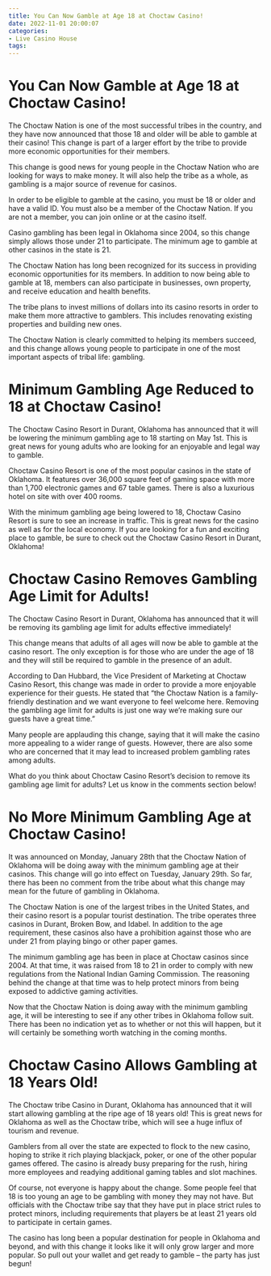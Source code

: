 ```yaml
---
title: You Can Now Gamble at Age 18 at Choctaw Casino!
date: 2022-11-01 20:00:07
categories:
- Live Casino House
tags:
---
```



#  You Can Now Gamble at Age 18 at Choctaw Casino!

The Choctaw Nation is one of the most successful tribes in the country, and they have now announced that those 18 and older will be able to gamble at their casino! This change is part of a larger effort by the tribe to provide more economic opportunities for their members.

This change is good news for young people in the Choctaw Nation who are looking for ways to make money. It will also help the tribe as a whole, as gambling is a major source of revenue for casinos.

In order to be eligible to gamble at the casino, you must be 18 or older and have a valid ID. You must also be a member of the Choctaw Nation. If you are not a member, you can join online or at the casino itself.

Casino gambling has been legal in Oklahoma since 2004, so this change simply allows those under 21 to participate. The minimum age to gamble at other casinos in the state is 21.

The Choctaw Nation has long been recognized for its success in providing economic opportunities for its members. In addition to now being able to gamble at 18, members can also participate in businesses, own property, and receive education and health benefits.

The tribe plans to invest millions of dollars into its casino resorts in order to make them more attractive to gamblers. This includes renovating existing properties and building new ones.

The Choctaw Nation is clearly committed to helping its members succeed, and this change allows young people to participate in one of the most important aspects of tribal life: gambling.

#  Minimum Gambling Age Reduced to 18 at Choctaw Casino!

The Choctaw Casino Resort in Durant, Oklahoma has announced that it will be lowering the minimum gambling age to 18 starting on May 1st. This is great news for young adults who are looking for an enjoyable and legal way to gamble.

Choctaw Casino Resort is one of the most popular casinos in the state of Oklahoma. It features over 36,000 square feet of gaming space with more than 1,700 electronic games and 67 table games. There is also a luxurious hotel on site with over 400 rooms.

With the minimum gambling age being lowered to 18, Choctaw Casino Resort is sure to see an increase in traffic. This is great news for the casino as well as for the local economy. If you are looking for a fun and exciting place to gamble, be sure to check out the Choctaw Casino Resort in Durant, Oklahoma!

#  Choctaw Casino Removes Gambling Age Limit for Adults!

The Choctaw Casino Resort in Durant, Oklahoma has announced that it will be removing its gambling age limit for adults effective immediately!

This change means that adults of all ages will now be able to gamble at the casino resort. The only exception is for those who are under the age of 18 and they will still be required to gamble in the presence of an adult.

According to Dan Hubbard, the Vice President of Marketing at Choctaw Casino Resort, this change was made in order to provide a more enjoyable experience for their guests. He stated that “the Choctaw Nation is a family-friendly destination and we want everyone to feel welcome here. Removing the gambling age limit for adults is just one way we’re making sure our guests have a great time.”

Many people are applauding this change, saying that it will make the casino more appealing to a wider range of guests. However, there are also some who are concerned that it may lead to increased problem gambling rates among adults.

What do you think about Choctaw Casino Resort’s decision to remove its gambling age limit for adults? Let us know in the comments section below!

#  No More Minimum Gambling Age at Choctaw Casino!

It was announced on Monday, January 28th that the Choctaw Nation of Oklahoma will be doing away with the minimum gambling age at their casinos. This change will go into effect on Tuesday, January 29th. So far, there has been no comment from the tribe about what this change may mean for the future of gambling in Oklahoma.

The Choctaw Nation is one of the largest tribes in the United States, and their casino resort is a popular tourist destination. The tribe operates three casinos in Durant, Broken Bow, and Idabel. In addition to the age requirement, these casinos also have a prohibition against those who are under 21 from playing bingo or other paper games.

The minimum gambling age has been in place at Choctaw casinos since 2004. At that time, it was raised from 18 to 21 in order to comply with new regulations from the National Indian Gaming Commission. The reasoning behind the change at that time was to help protect minors from being exposed to addictive gaming activities.

Now that the Choctaw Nation is doing away with the minimum gambling age, it will be interesting to see if any other tribes in Oklahoma follow suit. There has been no indication yet as to whether or not this will happen, but it will certainly be something worth watching in the coming months.

#  Choctaw Casino Allows Gambling at 18 Years Old!

The Choctaw tribe Casino in Durant, Oklahoma has announced that it will start allowing gambling at the ripe age of 18 years old! This is great news for Oklahoma as well as the Choctaw tribe, which will see a huge influx of tourism and revenue.

Gamblers from all over the state are expected to flock to the new casino, hoping to strike it rich playing blackjack, poker, or one of the other popular games offered. The casino is already busy preparing for the rush, hiring more employees and readying additional gaming tables and slot machines.

Of course, not everyone is happy about the change. Some people feel that 18 is too young an age to be gambling with money they may not have. But officials with the Choctaw tribe say that they have put in place strict rules to protect minors, including requirements that players be at least 21 years old to participate in certain games.

The casino has long been a popular destination for people in Oklahoma and beyond, and with this change it looks like it will only grow larger and more popular. So pull out your wallet and get ready to gamble – the party has just begun!